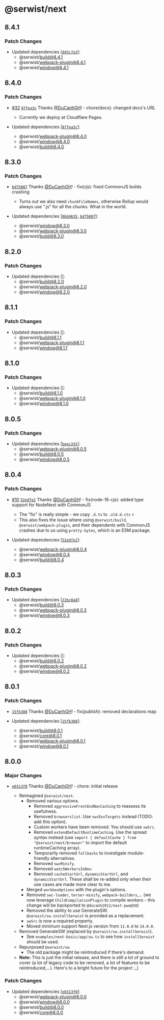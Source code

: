 # @serwist/next

## 8.4.1

### Patch Changes

- Updated dependencies [[`d45c7a3`](https://github.com/serwist/serwist/commit/d45c7a3e62cd98eab3110038f3f90240bd5e6831)]:
  - @serwist/build@8.4.1
  - @serwist/webpack-plugin@8.4.1
  - @serwist/window@8.4.1

## 8.4.0

### Patch Changes

- [#32](https://github.com/serwist/serwist/pull/32) [`87fea3c`](https://github.com/serwist/serwist/commit/87fea3c8ce51eab78404e64887b3840b9f633d9d) Thanks [@DuCanhGH](https://github.com/DuCanhGH)! - chore(docs): changed docs's URL

  - Currently we deploy at Cloudflare Pages.

- Updated dependencies [[`87fea3c`](https://github.com/serwist/serwist/commit/87fea3c8ce51eab78404e64887b3840b9f633d9d)]:
  - @serwist/webpack-plugin@8.4.0
  - @serwist/window@8.4.0
  - @serwist/build@8.4.0

## 8.3.0

### Patch Changes

- [`bd75087`](https://github.com/serwist/serwist/commit/bd7508722a50bc2191d24a1e6e55a835060ba350) Thanks [@DuCanhGH](https://github.com/DuCanhGH)! - fix(cjs): fixed CommonJS builds crashing

  - Turns out we also need `chunkFileNames`, otherwise Rollup would always use ".js" for all the chunks. What in the world.

- Updated dependencies [[`0bb9635`](https://github.com/serwist/serwist/commit/0bb96358f7574b80fac060b0d8208528f8d92ff8), [`bd75087`](https://github.com/serwist/serwist/commit/bd7508722a50bc2191d24a1e6e55a835060ba350)]:
  - @serwist/window@8.3.0
  - @serwist/webpack-plugin@8.3.0
  - @serwist/build@8.3.0

## 8.2.0

### Patch Changes

- Updated dependencies []:
  - @serwist/build@8.2.0
  - @serwist/webpack-plugin@8.2.0
  - @serwist/window@8.2.0

## 8.1.1

### Patch Changes

- Updated dependencies []:
  - @serwist/build@8.1.1
  - @serwist/webpack-plugin@8.1.1
  - @serwist/window@8.1.1

## 8.1.0

### Patch Changes

- Updated dependencies []:
  - @serwist/build@8.1.0
  - @serwist/webpack-plugin@8.1.0
  - @serwist/window@8.1.0

## 8.0.5

### Patch Changes

- Updated dependencies [[`beec2d1`](https://github.com/serwist/serwist/commit/beec2d1d4bf1747acc15567e9accab68e37980cc)]:
  - @serwist/webpack-plugin@8.0.5
  - @serwist/build@8.0.5
  - @serwist/window@8.0.5

## 8.0.4

### Patch Changes

- [#10](https://github.com/serwist/serwist/pull/10) [`52edfe2`](https://github.com/serwist/serwist/commit/52edfe2f9e4ff2007747dd038023dbc94af52698) Thanks [@DuCanhGH](https://github.com/DuCanhGH)! - fix(node-16-cjs): added type support for NodeNext with CommonJS

  - The "fix" is really simple - we copy `.d.ts` to `.old.d.cts` 💀
  - This also fixes the issue where using `@serwist/build`, `@serwist/webpack-plugin`, and their dependents with CommonJS crashes due to us using `pretty-bytes`, which is an ESM package.

- Updated dependencies [[`52edfe2`](https://github.com/serwist/serwist/commit/52edfe2f9e4ff2007747dd038023dbc94af52698)]:
  - @serwist/webpack-plugin@8.0.4
  - @serwist/window@8.0.4
  - @serwist/build@8.0.4

## 8.0.3

### Patch Changes

- Updated dependencies [[`22bc8a8`](https://github.com/serwist/serwist/commit/22bc8a86e14873d8fc335c3ea4db11f46e91aa07)]:
  - @serwist/build@8.0.3
  - @serwist/webpack-plugin@8.0.3
  - @serwist/window@8.0.3

## 8.0.2

### Patch Changes

- Updated dependencies []:
  - @serwist/build@8.0.2
  - @serwist/webpack-plugin@8.0.2
  - @serwist/window@8.0.2

## 8.0.1

### Patch Changes

- [`15fb388`](https://github.com/serwist/serwist/commit/15fb38839a5b3b06bdaa39994fba29b56d05b301) Thanks [@DuCanhGH](https://github.com/DuCanhGH)! - fix(publish): removed declarations map

- Updated dependencies [[`15fb388`](https://github.com/serwist/serwist/commit/15fb38839a5b3b06bdaa39994fba29b56d05b301)]:
  - @serwist/build@8.0.1
  - @serwist/core@8.0.1
  - @serwist/webpack-plugin@8.0.1
  - @serwist/window@8.0.1

## 8.0.0

### Major Changes

- [`e0313f0`](https://github.com/serwist/serwist/commit/e0313f02f661a07ccbe9edc64e44e1af6136c73e) Thanks [@DuCanhGH](https://github.com/DuCanhGH)! - chore: initial release

  - Reimagined `@serwist/next`.
    - Removed various options.
      - Removed `aggressiveFrontEndNavCaching` to reassess its usefulness.
      - Removed `browserslist`. Use `swcEnvTargets` instead (TODO: add this option).
      - Custom workers have been removed. You should use `swSrc`.
      - Removed `extendDefaultRuntimeCaching`. Use the spread syntax instead (use `import { defaultCache } from "@serwist/next/browser"` to import the default runtimeCaching array).
      - Temporarily removed `fallbacks` to investigate module-friendly alternatives.
      - Removed `swcMinify`.
      - Removed `watchWorkersInDev`.
      - Removed `cacheStartUrl`, `dynamicStartUrl`, and `dynamicStartUrl`. These shall be re-added only when their use cases are made more clear to me.
    - Merged `workboxOptions` with the plugin's options.
    - Removed `swc-loader`, `terser-minify`, `webpack-builders`,... (we now leverage `ChildCompilationPlugin` to compile workers - this change will be backported to `@ducanh2912/next-pwa@10`)
    - Removed the ability to use GenerateSW. `@serwist/sw.installSerwist` is provided as a replacement.
    - `swSrc` is now a required property.
    - Moved minimum support Next.js version from `11.0.0` to `14.0.0`.
  - Removed GenerateSW (replaced by `@serwist/sw.installSerwist`).
    - See `examples/next-basic/app/sw.ts` to see how `installSerwist` should be used.
  - Repurposed `@serwist/sw`.
    - The old package might be reintroduced if there's demand.
  - **Note:** This is just the initial release, and there is still a lot of ground to cover (a lot of legacy code to be removed, a lot of features to be reintroduced,...). Here's to a bright future for the project :\_)

### Patch Changes

- Updated dependencies [[`e0313f0`](https://github.com/serwist/serwist/commit/e0313f02f661a07ccbe9edc64e44e1af6136c73e)]:
  - @serwist/webpack-plugin@8.0.0
  - @serwist/window@8.0.0
  - @serwist/build@8.0.0
  - @serwist/core@8.0.0
